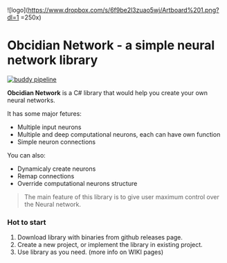 ![logo](https://www.dropbox.com/s/6f9be2l3zuao5wj/Artboard%201.png?dl=1 =250x)
# **Obcidian Network** - a simple neural network library

[![buddy pipeline](https://app.buddy.works/afgor/neuralnetworks/pipelines/pipeline/43558/badge.svg?token=38a71b28199405f84b29bbcf4cee2f85f9c914330b0a69437c1fe497bcd05c3c "buddy pipeline")](https://app.buddy.works/afgor/neuralnetworks/pipelines/pipeline/43558)

**Obcidian Network** is a C# library that would help you create your own neural networks.

It has some major fetures:

  - Multiple input neurons
  - Multiple and deep computational neurons, each can have own function
  - Simple neuron connections

You can also:
  - Dynamicaly create neurons
  - Remap connections
  - Override computational neurons structure


> The main feature of this library is to give user maximum control over the Neural network.

### Hot to start

1. Download library with binaries from github releases page.
2. Create a new project, or implement the library in existing project.
3. Use library as you need. (more info on WIKI pages)
